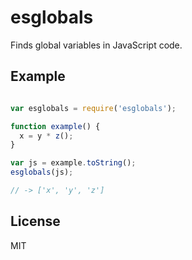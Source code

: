 # esglobals

Finds global variables in JavaScript code.

## Example

```JavaScript

var esglobals = require('esglobals');

function example() {
  x = y * z();
}

var js = example.toString();
esglobals(js);

// -> ['x', 'y', 'z']

```

## License

MIT
